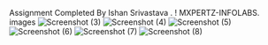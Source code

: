 Assignment Completed By Ishan Srivastava .
! MXPERTZ-INFOLABS.
images 
![Screenshot (3)](https://github.com/user-attachments/assets/3757895d-15a8-4580-a8ee-19a44918ee31)
![Screenshot (4)](https://github.com/user-attachments/assets/33819e84-273a-4610-be22-6eeba4c07497)
![Screenshot (5)](https://github.com/user-attachments/assets/a2a8e537-2aab-4660-aa19-8cc117c64d5e)
![Screenshot (6)](https://github.com/user-attachments/assets/e6a019f8-4eba-4da2-b758-87b95526fa81)
![Screenshot (7)](https://github.com/user-attachments/assets/ed1f0165-d0a7-4934-8198-71d016685419)
![Screenshot (8)](https://github.com/user-attachments/assets/ff09f8f1-ffe0-4a77-9693-c49360c81384)
